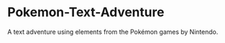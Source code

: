 Pokemon-Text-Adventure
======================

A text adventure using elements from the Pokémon games by Nintendo.
